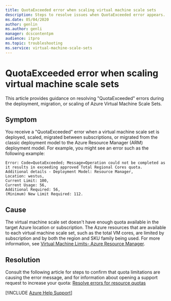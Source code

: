 ```yaml
---
title: QuotaExceeded error when scaling virtual machine scale sets
description: Steps to resolve issues when QuotaExceeded error appears.
ms.date: 05/04/2020
author: genlin
ms.author: genli
manager: dcscontentpm
audience: itpro
ms.topic: troubleshooting
ms.service: virtual-machine-scale-sets
---
```


# QuotaExceeded error when scaling virtual machine scale sets

This article provides guidance on resolving "QuotaExceeded" errors during the deployment, migration, or scaling of Azure Virtual Machine Scale Sets.

## Symptom

You receive a "QuotaExceeded" error when a virtual machine scale set is deployed, scaled, migrated between subscriptions, or migrated from the classic deployment model to the Azure Resource Manager (ARM) deployment model.
For example, you might see an error such as the following example:

```output
Error: Code=QuotaExceeded; Message=Operation could not be completed as it results in exceeding approved Total Regional Cores quota. Additional details - Deployment Model: Resource Manager,
Location: westus,
Current Limit: 100,
Current Usage: 56,
Additional Required: 56,
(Minimum) New Limit Required: 112.
```

## Cause

The virtual machine scale set doesn't have enough quota available in the target Azure location or subscription.
The Azure resources that are available to each virtual machine scale set, such as the total VM cores, are limited by subscription and by both the region and SKU family being used. For more information, see [Virtual Machine Limits- Azure Resource Manager](/azure/azure-resource-manager/management/azure-subscription-service-limits#virtual-machines-limits---azure-resource-manager).

## Resolution

Consult the following article for steps to confirm that quota limitations are causing the error message, and for information about opening a support request to increase your quota: [Resolve errors for resource quotas](/azure/azure-resource-manager/templates/error-resource-quota)

[!INCLUDE [Azure Help Support](../../../includes/azure-help-support.md)]
